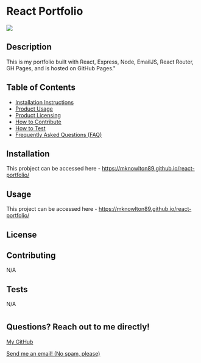 # React Portfolio

<img src="public/images/react-portfolio.png">

## <h2>Description</h2>

This is my portfolio built with React, Express, Node, EmailJS, React Router, GH Pages, and is hosted on GitHub Pages."

## <h2 id="">Table of Contents</h2>

- <a href="#installation">Installation Instructions</a>
- <a href="#usage">Product Usage</a>
- <a href="#license">Product Licensing</a>
- <a href="#contributing">How to Contribute</a>
- <a href="#tests">How to Test</a>
- <a href="#questions">Frequently Asked Questions (FAQ)</a>

## <h2 id="installation">Installation</h2>

This probject can be accessed here - https://mknowlton89.github.io/react-portfolio/

## <h2 id="usage">Usage</h2>

This project can be accessed here - https://mknowlton89.github.io/react-portfolio/

## <h2 id="license">License</h2>



## <h2 id="contributing">Contributing</h2>

N/A

## <h2 id="tests">Tests</h2>

N/A

# <h2 id="questions">Questions? Reach out to me directly!</h2>

<a href="https://www.github.com/mknowlton89">My GitHub</a>

<a href="mailto:mknowlton89@gmail.com">Send me an email! (No spam, please)<a/>

